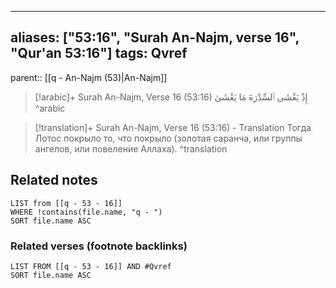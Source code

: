 
---
aliases: ["53:16", "Surah An-Najm, verse 16", "Qur'an 53:16"]
tags: Qvref
---

parent:: [[q - An-Najm (53)|An-Najm]]

> [!arabic]+ Surah An-Najm, Verse 16 (53:16)
> <span class="quran-arabic">إِذْ يَغْشَى ٱلسِّدْرَةَ مَا يَغْشَىٰ</span>
^arabic

> [!translation]+ Surah An-Najm, Verse 16 (53:16) - Translation
> Тогда Лотос покрыло то, что покрыло (золотая саранча, или группы ангелов, или повеление Аллаха).
^translation



## Related notes
```dataview
LIST from [[q - 53 - 16]]
WHERE !contains(file.name, "q - ")
SORT file.name ASC
```

### Related verses (footnote backlinks)
```dataview
LIST FROM [[q - 53 - 16]] AND #Qvref
SORT file.name ASC
```

